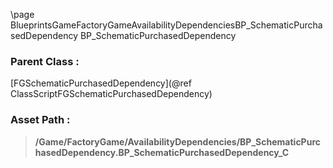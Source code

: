 \page BlueprintsGameFactoryGameAvailabilityDependenciesBP_SchematicPurchasedDependency BP_SchematicPurchasedDependency
### Parent Class :
[FGSchematicPurchasedDependency](@ref ClassScriptFGSchematicPurchasedDependency)
### Asset Path :
<b><blockquote>/Game/FactoryGame/AvailabilityDependencies/BP_SchematicPurchasedDependency.BP_SchematicPurchasedDependency_C</blockquote></b>
